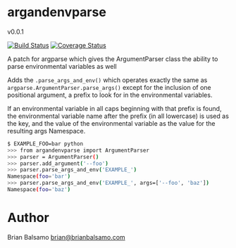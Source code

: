 # argandenvparse

v0.0.1

[![Build Status](https://travis-ci.org/bnbalsamo/argandenvparse.svg?branch=master)](https://travis-ci.org/bnbalsamo/argandenvparse) [![Coverage Status](https://coveralls.io/repos/github/bnbalsamo/argandenvparse/badge.svg?branch=master)](https://coveralls.io/github/bnbalsamo/argandenvparse?branch=master)

A patch for argparse which gives the ArgumentParser class the ability to parse environmental variables as well

Adds the ```.parse_args_and_env()``` which operates exactly the same as ```argparse.ArgumentParser.parse_args()``` except for the inclusion of one positional argument, a prefix to look for in the environmental variables.

If an environmental variable in all caps beginning with that prefix is found, the environmental variable name after the prefix (in all lowercase) is used as the key, and the value of the environmental variable as the value for the resulting args Namespace.

```bash
$ EXAMPLE_FOO=bar python
>>> from argandenvparse import ArgumentParser
>>> parser = ArgumentParser()
>>> parser.add_argument('--foo')
>>> parser.parse_args_and_env('EXAMPLE_')
Namespace(foo='bar')
>>> parser.parse_args_and_env('EXAMPLE_', args=['--foo', 'baz'])
Namespace(foo='baz')
```

# Author
Brian Balsamo <brian@brianbalsamo.com>
